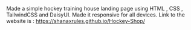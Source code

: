 Made a simple hockey training house landing page using HTML , CSS , TailwindCSS and DaisyUI. Made it responsive for all devices. Link to the website is : https://shanaxrules.github.io/Hockey-Shop/